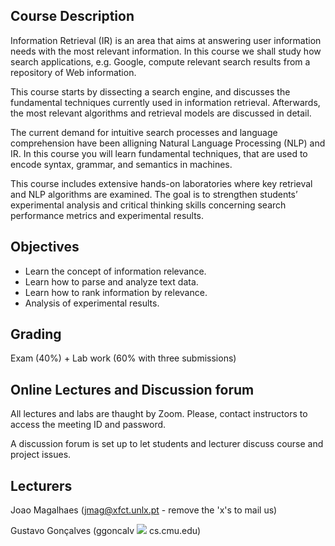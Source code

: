 ## Course Description

Information Retrieval (IR) is an area that aims at answering user information needs with the most relevant information. In this course we shall study how search applications, e.g. Google, compute relevant search results from a repository of Web information.

This course starts by dissecting a search engine, and discusses the fundamental techniques currently used in information retrieval. Afterwards, the most relevant algorithms and retrieval models are discussed in detail.

The current demand for intuitive search processes and language comprehension have been alligning Natural Language Processing (NLP) and IR. In this course you will learn fundamental techniques, that are used to encode syntax, grammar, and semantics in machines. 

This course includes extensive hands-on laboratories where key retrieval and NLP algorithms are examined. The goal is to strengthen students’ experimental analysis and critical thinking skills concerning search performance metrics and experimental results.

## Objectives
- Learn the concept of information relevance.
- Learn how to parse and analyze text data.
- Learn how to rank information by relevance.
- Analysis of experimental results.

## Grading
Exam (40%) + Lab work (60% with three submissions)

## Online Lectures and Discussion forum

All lectures and labs are thaught by Zoom. Please, contact instructors to access the meeting ID and password.

A discussion forum is set up to let students and lecturer discuss course and project issues.

## Lecturers
Joao Magalhaes (jmag@xfct.unlx.pt - remove the 'x's to mail us)

Gustavo Gonçalves (ggoncalv ![ ](/assets/images/at.png) cs.cmu.edu)
